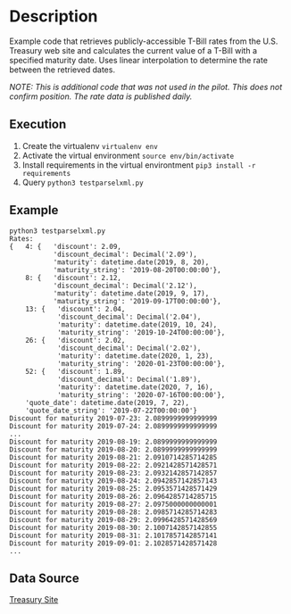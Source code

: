 # Description
Example code that retrieves publicly-accessible T-Bill rates from the U.S. Treasury web site and calculates the current value of a T-Bill with a specified maturity date. Uses linear interpolation to determine the rate between the retrieved dates.

_NOTE: This is additional code that was not used in the pilot. This does not confirm position. The rate data is published daily._

## Execution
1. Create the virtualenv
`virtualenv env`
2. Activate the virtual environment
`source env/bin/activate`
3. Install requirements in the virtual environtment
`pip3 install -r requirements`
4. Query
`python3 testparselxml.py`

## Example
```
python3 testparselxml.py
Rates:
{   4: {   'discount': 2.09,
           'discount_decimal': Decimal('2.09'),
           'maturity': datetime.date(2019, 8, 20),
           'maturity_string': '2019-08-20T00:00:00'},
    8: {   'discount': 2.12,
           'discount_decimal': Decimal('2.12'),
           'maturity': datetime.date(2019, 9, 17),
           'maturity_string': '2019-09-17T00:00:00'},
    13: {   'discount': 2.04,
            'discount_decimal': Decimal('2.04'),
            'maturity': datetime.date(2019, 10, 24),
            'maturity_string': '2019-10-24T00:00:00'},
    26: {   'discount': 2.02,
            'discount_decimal': Decimal('2.02'),
            'maturity': datetime.date(2020, 1, 23),
            'maturity_string': '2020-01-23T00:00:00'},
    52: {   'discount': 1.89,
            'discount_decimal': Decimal('1.89'),
            'maturity': datetime.date(2020, 7, 16),
            'maturity_string': '2020-07-16T00:00:00'},
    'quote_date': datetime.date(2019, 7, 22),
    'quote_date_string': '2019-07-22T00:00:00'}
Discount for maturity 2019-07-23: 2.0899999999999999
Discount for maturity 2019-07-24: 2.0899999999999999
...
Discount for maturity 2019-08-19: 2.0899999999999999
Discount for maturity 2019-08-20: 2.0899999999999999
Discount for maturity 2019-08-21: 2.0910714285714285
Discount for maturity 2019-08-22: 2.0921428571428571
Discount for maturity 2019-08-23: 2.0932142857142857
Discount for maturity 2019-08-24: 2.0942857142857143
Discount for maturity 2019-08-25: 2.0953571428571429
Discount for maturity 2019-08-26: 2.0964285714285715
Discount for maturity 2019-08-27: 2.0975000000000001
Discount for maturity 2019-08-28: 2.0985714285714283
Discount for maturity 2019-08-29: 2.0996428571428569
Discount for maturity 2019-08-30: 2.1007142857142855
Discount for maturity 2019-08-31: 2.1017857142857141
Discount for maturity 2019-09-01: 2.1028571428571428
...
```

## Data Source
[Treasury Site](https://www.treasury.gov/resource-center/data-chart-center/interest-rates/Pages/TextView.aspx?data=billrates)

